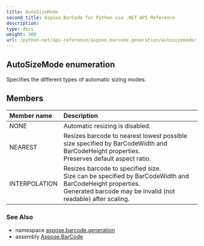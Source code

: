 ```yaml
---
title: AutoSizeMode
second_title: Aspose.BarCode for Python via .NET API Reference
description: 
type: docs
weight: 360
url: /python-net/api-reference/aspose.barcode.generation/autosizemode/
---
```


## AutoSizeMode enumeration

Specifies the different types of automatic sizing modes.

## Members
| Member name | Description |
| :- | :- |
|NONE|Automatic resizing is disabled.|
|NEAREST|Resizes barcode to nearest lowest possible size specified by BarCodeWidth and BarCodeHeight properties.<br/>            Preserves default aspect ratio.|
|INTERPOLATION|Resizes barcode to specified size.<br/>            Size can be specified by BarCodeWidth and BarCodeHeight properties.<br/>            Generated barcode may be invalid (not readable) after scaling.|

### See Also

* namespace [aspose.barcode.generation](/barcode/python-net/api-reference/aspose.barcode.generation/)
* assembly [Aspose.BarCode](/barcode/python-net/api-reference/)

